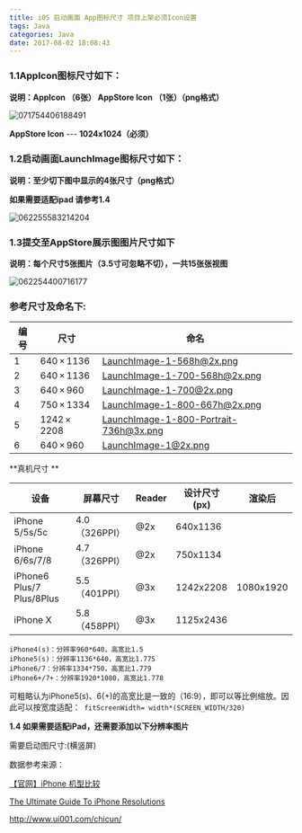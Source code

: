 ```yaml
---
title: iOS 启动画面 App图标尺寸 项目上架必须Icon设置
tags: Java
categories: Java
date: 2017-08-02 18:08:43
---
```


### **1.1AppIcon图标尺寸如下：**

**说明：AppIcon （6张） AppStore Icon （1张）（png格式）**

![071754406188491](http://7xr7vj.com1.z0.glb.clouddn.com/071754406188491.png)

**AppStore Icon** --- **1024x1024（必须）**

### **1.2启动画面LaunchImage图标尺寸如下：**

**说明：至少切下图中显示的4张尺寸（png格式）**

**如果需要适配ipad 请参考1.4**

![062255583214204](http://7xr7vj.com1.z0.glb.clouddn.com/062255583214204.png)

 

### 1.3提交至AppStore展示图**图片尺寸如下**

**说明：每个尺寸5张图片（3.5寸可忽略不切），一共15张张视图**

![062254400716177](http://7xr7vj.com1.z0.glb.clouddn.com/062254400716177.png)

### **参考尺寸及命名下:**

| 编号   | 尺寸          | 命名                                     |
| ---- | ----------- | -------------------------------------- |
| 1    | 640 × 1136  | LaunchImage-1-568h@2x.png              |
| 2    | 640 × 1136  | LaunchImage-1-700-568h@2x.png          |
| 3    | 640 × 960   | LaunchImage-1-700@2x.png               |
| 4    | 750 × 1334  | LaunchImage-1-800-667h@2x.png          |
| 5    | 1242 × 2208 | LaunchImage-1-800-Portrait-736h@3x.png |
| 6    | 640 × 960   | LaunchImage-1@2x.png                   |

  

**真机尺寸 **

| **设备**                    | **屏幕尺寸**    | **Reader** | **设计尺寸(px)** | **渲染后**   |
| ------------------------- | ----------- | ---------- | ------------ | --------- |
| iPhone 5/5s/5c            | 4.0（326PPI） | @2x        | 640x1136     |           |
| iPhone 6/6s/7/8           | 4.7（326PPI） | @2x        | 750x1134     |           |
| iPhone6 Plus/7 Plus/8Plus | 5.5（401PPI） | @3x        | 1242x2208    | 1080x1920 |
| iPhone X                  | 5.8（458PPI） | @3x        | 1125x2436    |           |

```
iPhone4(s)：分辨率960*640，高宽比1.5
iPhone5(s)：分辨率1136*640，高宽比1.775
iPhone6/7：分辨率1334*750，高宽比1.779
iPhone6+/7+：分辨率1920*1080，高宽比1.778
```

可粗略认为iPhone5(s)、6(+)的高宽比是一致的（16:9），即可以等比例缩放。因此可以按宽度适配：` fitScreenWidth= width*(SCREEN_WIDTH/320)`



 **1.4 如果需要适配iPad，还需要添加以下分辨率图片**

需要启动图尺寸:(横竖屏)

数据参考来源：

[【官网】iPhone 机型比较](https://www.apple.com/cn/iphone/compare/)

[The Ultimate Guide To iPhone Resolutions](https://www.paintcodeapp.com/news/ultimate-guide-to-iphone-resolutions)

http://www.ui001.com/chicun/